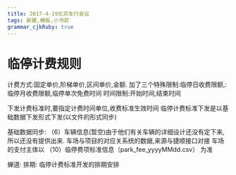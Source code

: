 ```yaml
---
title: 2017-4-19北京车行会议
tags: 新建,模板,小书匠
grammar_cjkRuby: true
---
```


# 临停计费规则
计费方式:固定单价,阶梯单价,区间单价,金额.
加了三个特殊限制:临停日收费限额,:临停月收费限额,临停单次免费时间
时间限制:开始时间,结束时间

下发计费标准时,要指定计费时间单位,收费标准生效时间
临停计费标准下发是以基础数据下发形式下发(以文件的形式同步)

基础数据同步:
（6）车辆信息(暂空)由于他们有关车辆的详细设计还没有定下来,所以还没有提供出来.
车场与项目的对应关系统的数据,来源与捷顺接口对接
车场的支付主体以  （10）临停费项标准信息（park_fee_yyyyMMdd.csv） 为准

蝉道:
排期:
临停计费标准开发的排期安排